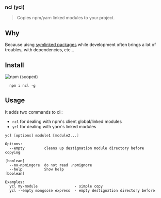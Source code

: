 ### ncl (ycl)

> Copies npm/yarn linked modules to your project.

## Why

Because uisng [symlinked packages](https://docs.npmjs.com/cli/link) while development often brings a lot of troubles, with dependencies, etc...

## Install

![npm (scoped)](https://img.shields.io/npm/v/ncl.svg?maxAge=86400)

```
  npm i ncl -g
```


## Usage 

It adds two commands to cli: 
  - `ncl` for dealing with npm's client global/linked modules
  - `ycl` for dealing with yarn's linked modules


```
ycl [options] module1 [module2...]

Options:
  --empty         cleans up destignation module directory before copying
                                                                       [boolean]
  --no-npmingore  do not read .npmignore
  --help          Show help                                            [boolean]

Examples:
  ycl my-module                 - simple copy
  ycl --empty mongoose express  - empty destignation directory before
```